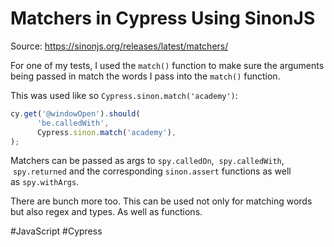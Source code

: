 # Matchers in Cypress Using SinonJS

Source: https://sinonjs.org/releases/latest/matchers/

For one of my tests, I used the `match()` function to make sure the arguments being passed in match the words I pass into the `match()` function.

This was used like so `Cypress.sinon.match('academy')`:

```javascript
cy.get('@windowOpen').should(
      'be.calledWith',
      Cypress.sinon.match('academy'),
);
```

Matchers can be passed as args to `spy.calledOn`,  `spy.calledWith`,  `spy.returned` and the corresponding `sinon.assert` functions as well as `spy.withArgs`.

There are bunch more too. This can be used not only for matching words but also regex and types. As well as functions.

#JavaScript
	#Cypress
